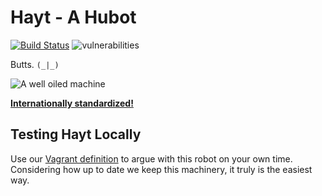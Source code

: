 # Hayt - A Hubot

[![Build Status](https://travis-ci.org/desert-planet/hayt.svg?branch=master)](https://travis-ci.org/desert-planet/hayt)
![vulnerabilities](https://img.shields.io/badge/vulnerabilities---2147483645-brightgreen)

Butts. `(_|_)`

![A well oiled machine](http://s3.amazonaws.com/ayp/ayp-1417766653439.jpg)

**[Internationally standardized!](http://ayp.wtf.cat/at/1416707245276/)**

## Testing Hayt Locally

Use our [Vagrant definition](https://github.com/desert-planet/hayt-vagrant) to argue with this robot on your own time. Considering how up to date we keep this machinery, it truly is the easiest way.
